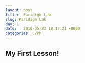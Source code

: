 ```yaml
---
layout: post
title:  Paridigm Lab
slug: Paridigm Lab
day: 1
date:   2016-05-22 18:17:21 +0000
categories: CVPM
---
```


## My First Lesson!